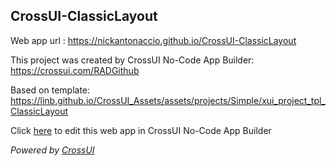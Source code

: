 ## CrossUI-ClassicLayout
Web app url : https://nickantonaccio.github.io/CrossUI-ClassicLayout

This project was created by CrossUI No-Code App Builder: https://crossui.com/RADGithub

Based on template: https://linb.github.io/CrossUI_Assets/assets/projects/Simple/xui_project_tpl_ClassicLayout

Click [here](https://crossui.com/RADGithub/#!from=github&owner=nickantonaccio&repo=CrossUI-ClassicLayout) to edit this web app in CrossUI No-Code App Builder

<i>Powered by [CrossUI](https://crossui.com)</i>
